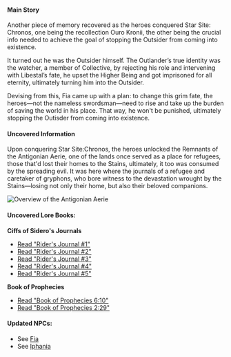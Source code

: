 #### Main Story

Another piece of memory recovered as the heroes conquered Star Site: Chronos, one being the recollection Ouro Kronii, the other being the crucial info needed to achieve the goal of stopping the Outsider from coming into existence.

It turned out he was the Outsider himself. The Outlander’s true identity was the watcher, a member of Collective, by rejecting his role and intervening with Libestal’s fate, he upset the Higher Being and got imprisoned for all eternity, ultimately turning him into the Outsider.

Devising from this, Fia came up with a plan: to change this grim fate, the heroes—not the nameless swordsman—need to rise and take up the burden of saving the world in his place. That way, he won't be punished, ultimately stopping the Outisder from coming into existence.

#### Uncovered Information

Upon conquering Star Site:Chronos, the heroes unlocked the Remnants of the Antigonian Aerie, one of the lands once served as a place for refugees, those that'd lost their homes to the Stains, ultimately, it too was consumed by the spreading evil. It was here where the journals of a refugee and caretaker of gryphons, who bore witness to the devastation wrought by the Stains—losing not only their home, but also their beloved companions.

![Overview of the Antigonian Aerie](/images-opt/lore-antigonian-aerie.webp)

#### Uncovered Lore Books:

**Ciffs of Sidero's Journals**

- [Read "Rider's Journal #1"](#text:riders-journal-1)
- [Read "Rider's Journal #2"](#text:riders-journal-2)
- [Read "Rider's Journal #3"](#text:riders-journal-3)
- [Read "Rider's Journal #4"](#text:riders-journal-4)
- [Read "Rider's Journal #5"](#text:riders-journal-5)

**Book of Prophecies**

- [Read "Book of Prophecies 6:10"](#text:book-of-prophecies-6-10)
- [Read "Book of Prophecies 2:29"](#text:book-of-prophecies-2-29)

#### Updated NPCs:

- See [Fia](#node:fia)
- See [Iphania](#node:iphania)
